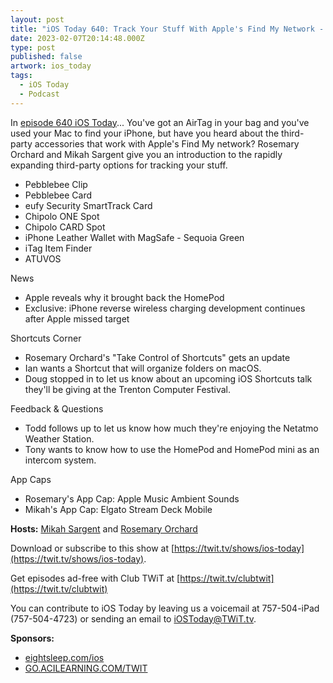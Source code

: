 ```yaml
---
layout: post
title: "iOS Today 640: Track Your Stuff With Apple's Find My Network - Pebblebee, eufy SmartTrack, Chipolo, and more!"
date: 2023-02-07T20:14:48.000Z
type: post
published: false
artwork: ios_today
tags:
  - iOS Today
  - Podcast
---
```

In [episode 640 iOS Today](https://twit.tv/shows/ios-today/episodes/640)...
You've got an AirTag in your bag and you've used your Mac to find your iPhone, but have you heard about the third-party accessories that work with Apple's Find My network? Rosemary Orchard and Mikah Sargent give you an introduction to the rapidly expanding third-party options for tracking your stuff.

*   Pebblebee Clip
*   Pebblebee Card
*   eufy Security SmartTrack Card
*   Chipolo ONE Spot
*   Chipolo CARD Spot
*   iPhone Leather Wallet with MagSafe - Sequoia Green
*   iTag Item Finder
*   ATUVOS

News

*   Apple reveals why it brought back the HomePod
*   Exclusive: iPhone reverse wireless charging development continues after Apple missed target

  
Shortcuts Corner

*   Rosemary Orchard's "Take Control of Shortcuts" gets an update
*   Ian wants a Shortcut that will organize folders on macOS.
*   Doug stopped in to let us know about an upcoming iOS Shortcuts talk they'll be giving at the Trenton Computer Festival.

  
Feedback & Questions

*   Todd follows up to let us know how much they're enjoying the Netatmo Weather Station.
*   Tony wants to know how to use the HomePod and HomePod mini as an intercom system.

  
App Caps

*   Rosemary's App Cap: Apple Music Ambient Sounds
*   Mikah's App Cap: Elgato Stream Deck Mobile

**Hosts:** [Mikah Sargent](https://twit.tv/people/mikah-sargent) and [Rosemary Orchard](https://twit.tv/people/rosemary-orchard)

Download or subscribe to this show at [https://twit.tv/shows/ios-today](https://twit.tv/shows/ios-today).

Get episodes ad-free with Club TWiT at [https://twit.tv/clubtwit](https://twit.tv/clubtwit)

You can contribute to iOS Today by leaving us a voicemail at 757-504-iPad (757-504-4723) or sending an email to [iOSToday@TWiT.tv](mailto:iOSToday@TWiT.tv).

**Sponsors:**

*   [eightsleep.com/ios](http://eightsleep.com/ios)
*   [GO.ACILEARNING.COM/TWIT](HTTP://GO.ACILEARNING.COM/TWIT)